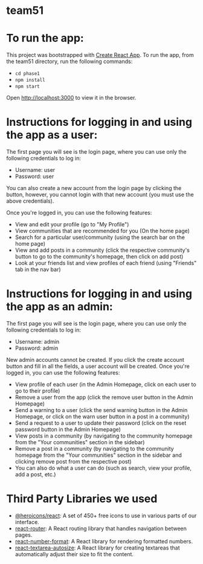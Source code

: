 # team51

# To run the app:

This project was bootstrapped with [Create React App](https://github.com/facebook/create-react-app).
To run the app, from the team51 directory, run the following commands:
- `cd phase1`
- `npm install`
- `npm start`

Open [http://localhost:3000](http://localhost:3000) to view it in the browser.

# Instructions for logging in and using the app as a user:

The first page you will see is the login page, where you can use only the
following credentials to log in:
  - Username: user
  - Password: user

You can also create a new account from the login page by clicking the button,
however, you cannot login with that new account (you must use the above credentials).

Once you're logged in, you can use the following features:
- View and edit your profile (go to "My Profile")
- View communities that are recommended for you (On the home page)
- Search for a particular user/community (using the search bar on the home page)
- View and add posts in a community (click the respective community's button to go to the community's homepage, then click on add post)
- Look at your friends list and view profiles of each friend (using "Friends" tab in the nav bar)

# Instructions for logging in and using the app as an admin:

The first page you will see is the login page, where you can use only the
following credentials to log in:
  - Username: admin
  - Password: admin

New admin accounts cannot be created. If you click the create account button and fill in
all the fields, a user account will be created. Once you're logged in, you can use the following features:
- View profile of each user (in the Admin Homepage, click on each user to go to their profile)
- Remove a user from the app (click the remove user button in the Admin Homepage)
- Send a warning to a user (click the send warning button in the Admin Homepage, or click on the warn user button in a post in a community)
- Send a request to a user to update their password (click on the reset password button in the Admin Homepage)
- View posts in a community (by navigating to the community homepage from the "Your communities" section in the sidebar)
- Remove a post in a community (by navigating to the community homepage from the "Your communities" section in the sidebar and clicking remove post from the respective post)
- You can also do what a user can do (such as search, view your profile, add a post, etc.)

# Third Party Libraries we used

- [@heroicons/react](https://github.com/tailwindlabs/heroicons): A set of 450+ free icons to use in various parts of our interface.
- [react-router](https://github.com/remix-run/react-router): A React routing library that handles navigation between pages.
- [react-number-format](https://github.com/s-yadav/react-number-format): A React library for rendering formatted numbers.
- [react-textarea-autosize](https://github.com/Andarist/react-textarea-autosize): A React library for creating textareas that automatically adjust their size to fit the content.
